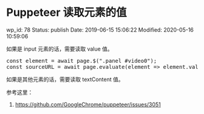 # Puppeteer 读取元素的值


wp_id: 78
Status: publish
Date: 2019-06-15 15:06:22
Modified: 2020-05-16 10:59:06


<!-- wp:paragraph -->
<p>
如果是 input 元素的话，需要读取 value 值。
</p>
<!-- /wp:paragraph -->

<!-- wp:preformatted -->
<pre class="wp-block-preformatted">const element = await page.$(".panel #video0");
const sourceURL = await page.evaluate(element => element.value, element);
</pre>
<!-- /wp:preformatted -->

<!-- wp:paragraph -->
<p>
如果是其他元素的话，需要读取 textContent 值。
</p>
<!-- /wp:paragraph -->

<!-- wp:paragraph -->
<p>
参考这里：
</p>
<!-- /wp:paragraph -->

<!-- wp:list {"ordered":true} -->
<ol><li> <a href="https://github.com/GoogleChrome/puppeteer/issues/3051" target="_blank" rel="noreferrer noopener">https://github.com/GoogleChrome/puppeteer/issues/3051</a>
</li></ol>
<!-- /wp:list -->